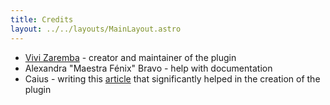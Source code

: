 ```yaml
---
title: Credits
layout: ../../layouts/MainLayout.astro
---
```


- [Vivi Zaremba](https://lunaryuko.space/) - creator and maintainer of the plugin
- Alexandra "Maestra Fénix" Bravo - help with documentation
- Caius - writing this [article](https://itscai.us/blog/post/ue-view-extensions/) that significantly helped in the creation of the plugin